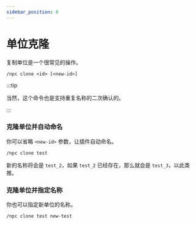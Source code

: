 ```yaml
---
sidebar_position: 8
---
```


# 单位克隆

复制单位是一个很常见的操作。

```
/npc clone <id> [<new-id>]
```

:::tip

当然，这个命令也是支持重复名称的二次确认的。

:::

### 克隆单位并自动命名

你可以省略 `<new-id>` 参数，让插件自动命名。

```
/npc clone test
```

新的名称将会是 `test_2`，如果 `test_2` 已经存在，那么就会是 `test_3`，以此类推。

### 克隆单位并指定名称

你也可以指定新单位的名称。

```
/npc clone test new-test
```

